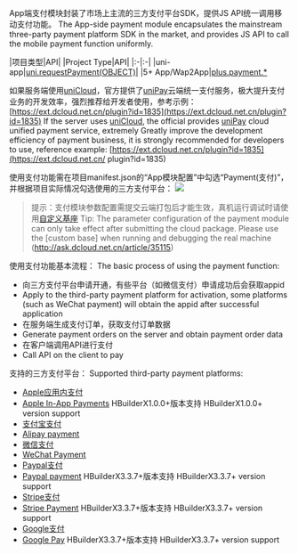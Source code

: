 App端支付模块封装了市场上主流的三方支付平台SDK，提供JS API统一调用移动支付功能。
The App-side payment module encapsulates the mainstream three-party payment platform SDK in the market, and provides JS API to call the mobile payment function uniformly.

|项目类型|API|
|Project Type|API|
|:-|:-|
|uni-app|[uni.requestPayment(OBJECT)](api/plugins/payment?id=requestpayment)|
|5+ App/Wap2App|[plus.payment.*](https://www.html5plus.org/doc/zh_cn/payment.html)

如果服务端使用[uniCloud](https://uniapp.dcloud.io/uniCloud/README)，官方提供了[uniPay](https://uniapp.dcloud.io/uniCloud/unipay)云端统一支付服务，极大提升支付业务的开发效率，强烈推荐给开发者使用，参考示例：[https://ext.dcloud.net.cn/plugin?id=1835](https://ext.dcloud.net.cn/plugin?id=1835)
If the server uses [uniCloud](https://uniapp.dcloud.io/uniCloud/README), the official provides [uniPay](https://uniapp.dcloud.io/uniCloud/unipay) cloud unified payment service, extremely Greatly improve the development efficiency of payment business, it is strongly recommended for developers to use, reference example: [https://ext.dcloud.net.cn/plugin?id=1835](https://ext.dcloud.net.cn/ plugin?id=1835)

使用支付功能需在项目manifest.json的“App模块配置”中勾选“Payment(支付)”，并根据项目实际情况勾选使用的三方支付平台：
![](https://native-res.dcloud.net.cn/images/uniapp/payment/modules.png)

> 提示：支付模块参数配置需提交云端打包后才能生效，真机运行调试时请使用[自定义基座](http://ask.dcloud.net.cn/article/35115)
> Tip: The parameter configuration of the payment module can only take effect after submitting the cloud package. Please use the [custom base] when running and debugging the real machine (http://ask.dcloud.net.cn/article/35115)

使用支付功能基本流程：
The basic process of using the payment function:
- 向三方支付平台申请开通，有些平台（如微信支付）申请成功后会获取appid
- Apply to the third-party payment platform for activation, some platforms (such as WeChat payment) will obtain the appid after successful application
- 在服务端生成支付订单，获取支付订单数据
- Generate payment orders on the server and obtain payment order data
- 在客户端调用API进行支付
- Call API on the client to pay

支持的三方支付平台：
Supported third-party payment platforms:
- [Apple应用内支付](https://uniapp.dcloud.io/app-payment-aip)  
- [Apple In-App Payments](https://uniapp.dcloud.io/app-payment-aip)
HBuilderX1.0.0+版本支持
HBuilderX1.0.0+ version support
- [支付宝支付](https://uniapp.dcloud.io/app-payment-alipay)  
- [Alipay payment](https://uniapp.dcloud.io/app-payment-alipay)
- [微信支付](https://uniapp.dcloud.io/app-payment-weixin)  
- [WeChat Payment](https://uniapp.dcloud.io/app-payment-weixin)
- [Paypal支付](https://uniapp.dcloud.io/app-payment-paypal)  
- [Paypal payment](https://uniapp.dcloud.io/app-payment-paypal)
HBuilderX3.3.7+版本支持
HBuilderX3.3.7+ version support
- [Stripe支付](https://uniapp.dcloud.io/app-payment-stripe)  
- [Stripe Payment](https://uniapp.dcloud.io/app-payment-stripe)
HBuilderX3.3.7+版本支持
HBuilderX3.3.7+ version support
- [Google支付](https://uniapp.dcloud.io/app-payment-google)  
- [Google Pay](https://uniapp.dcloud.io/app-payment-google)
HBuilderX3.3.7+版本支持
HBuilderX3.3.7+ version support

